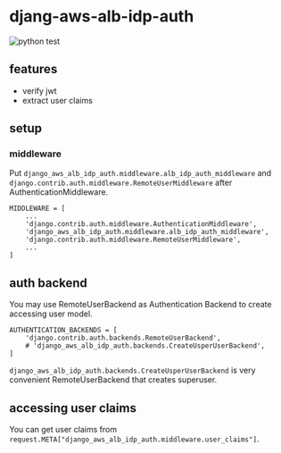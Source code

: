 # djang-aws-alb-idp-auth
![python test](https://github.com/opencollector/django-aws-alb-idp-auth/workflows/python%20test/badge.svg)
## features

- verify jwt
- extract user claims

## setup

### middleware

Put `django_aws_alb_idp_auth.middleware.alb_idp_auth_middleware` and `django.contrib.auth.middleware.RemoteUserMiddleware` after AuthenticationMiddleware.

```
MIDDLEWARE = [
    ...
    'django.contrib.auth.middleware.AuthenticationMiddleware',
    'django_aws_alb_idp_auth.middleware.alb_idp_auth_middleware',
    'django.contrib.auth.middleware.RemoteUserMiddleware',
    ...
]
```

## auth backend
You may use RemoteUserBackend as Authentication Backend to create accessing user model.

```
AUTHENTICATION_BACKENDS = [
    'django.contrib.auth.backends.RemoteUserBackend',
    # 'django_aws_alb_idp_auth.backends.CreateUsperUserBackend',
]
```

`django_aws_alb_idp_auth.backends.CreateUsperUserBackend` is very convenient RemoteUserBackend that creates superuser.

## accessing user claims

You can get user claims from `request.META["django_aws_alb_idp_auth.middleware.user_claims"]`.
